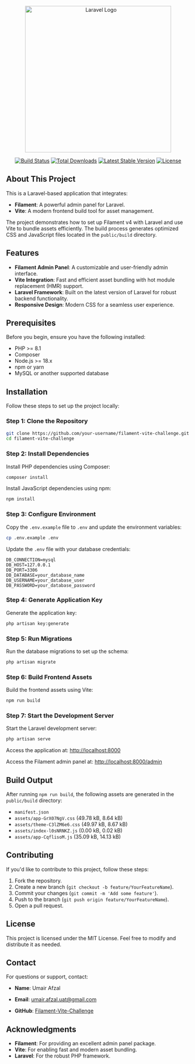 <p align="center">
<a href="https://laravel.com" target="_blank">
<img src="https://raw.githubusercontent.com/laravel/art/master/logo-lockup/5%20SVG/2%20CMYK/1%20Full%20Color/laravel-logolockup-cmyk-red.svg" width="400" alt="Laravel Logo">
</a>
</p>

<p align="center">
<a href="https://github.com/laravel/framework/actions"><img src="https://github.com/laravel/framework/workflows/tests/badge.svg" alt="Build Status"></a>
<a href="https://packagist.org/packages/laravel/framework"><img src="https://img.shields.io/packagist/dt/laravel/framework" alt="Total Downloads"></a>
<a href="https://packagist.org/packages/laravel/framework"><img src="https://img.shields.io/packagist/v/laravel/framework" alt="Latest Stable Version"></a>
<a href="https://packagist.org/packages/laravel/framework"><img src="https://img.shields.io/packagist/l/laravel/framework" alt="License"></a>
</p>

## About This Project
This is a Laravel-based application that integrates:

- **Filament**: A powerful admin panel for Laravel.
- **Vite**: A modern frontend build tool for asset management.

The project demonstrates how to set up Filament v4 with Laravel and use Vite to bundle assets efficiently. The build process generates optimized CSS and JavaScript files located in the `public/build` directory.

## Features
- **Filament Admin Panel**: A customizable and user-friendly admin interface.
- **Vite Integration**: Fast and efficient asset bundling with hot module replacement (HMR) support.
- **Laravel Framework**: Built on the latest version of Laravel for robust backend functionality.
- **Responsive Design**: Modern CSS for a seamless user experience.

## Prerequisites
Before you begin, ensure you have the following installed:

- PHP >= 8.1
- Composer
- Node.js >= 18.x
- npm or yarn
- MySQL or another supported database

## Installation
Follow these steps to set up the project locally:

### Step 1: Clone the Repository
```sh
git clone https://github.com/your-username/filament-vite-challenge.git
cd filament-vite-challenge
```

### Step 2: Install Dependencies
Install PHP dependencies using Composer:
```sh
composer install
```

Install JavaScript dependencies using npm:
```sh
npm install
```

### Step 3: Configure Environment
Copy the `.env.example` file to `.env` and update the environment variables:
```sh
cp .env.example .env
```

Update the `.env` file with your database credentials:
```env
DB_CONNECTION=mysql
DB_HOST=127.0.0.1
DB_PORT=3306
DB_DATABASE=your_database_name
DB_USERNAME=your_database_user
DB_PASSWORD=your_database_password
```

### Step 4: Generate Application Key
Generate the application key:
```sh
php artisan key:generate
```

### Step 5: Run Migrations
Run the database migrations to set up the schema:
```sh
php artisan migrate
```

### Step 6: Build Frontend Assets
Build the frontend assets using Vite:
```sh
npm run build
```

### Step 7: Start the Development Server
Start the Laravel development server:
```sh
php artisan serve
```

Access the application at:
[http://localhost:8000](http://localhost:8000)

Access the Filament admin panel at:
[http://localhost:8000/admin](http://localhost:8000/admin)

## Build Output
After running `npm run build`, the following assets are generated in the `public/build` directory:

- `manifest.json`
- `assets/app-GrX07NgV.css` (49.78 kB, 8.64 kB)
- `assets/theme-C3lZM6e6.css` (49.97 kB, 8.67 kB)
- `assets/index-l0sNRNKZ.js` (0.00 kB, 0.02 kB)
- `assets/app-CqflisoM.js` (35.09 kB, 14.13 kB)


## Contributing
If you'd like to contribute to this project, follow these steps:

1. Fork the repository.
2. Create a new branch (`git checkout -b feature/YourFeatureName`).
3. Commit your changes (`git commit -m 'Add some feature'`).
4. Push to the branch (`git push origin feature/YourFeatureName`).
5. Open a pull request.

## License
This project is licensed under the MIT License. Feel free to modify and distribute it as needed.

## Contact
For questions or support, contact:

- **Name**: Umair Afzal
- **Email**: umair.afzal.uat@gmail.com

- **GitHub**: [Filament-Vite-Challenge](https://github.com/umair-afzal-uat/Filament-Vite-Challenge)

## Acknowledgments
- **Filament**: For providing an excellent admin panel package.
- **Vite**: For enabling fast and modern asset bundling.
- **Laravel**: For the robust PHP framework.